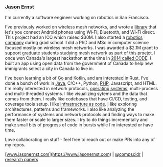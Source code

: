 ### Jason Ernst
I'm currently a software engineer working on robotics in San Francisco. 

I've previously worked on wireless mesh networks, and wrote a [library](https://github.com/RightMesh) that let's you connect Android phones using Wi-Fi, Bluetooth, 
and Wi-Fi direct. This project had an ICO which raised $30M. I also started a 
[robotics company](https://www.youtube.com/watch?v=L40ilSO6tZU&list=PL1HQc9Sqe59hfpogQN5kNTqNuThDw2oZ_) during grad school. I did a PhD and MSc in computer science
focused mostly on wireless mesh networks. I was awarded a $2.1M grant to support graduate students studying mesh network as part of this proejct. I once won Canada's
largest hackathon at the time in [2014 called CODE](https://betakit.com/ontario-university-students-win-federal-governments-code-appathon/). I built an app using open data from the government of Canada to help new immigrants select a city in Canada to 
live in.

I've been learning a bit of [Go](https://github.com/compscidr/goblog) and Kotlin, and am interested in Rust. I've done a bunch of work in 
[Java](https://github.com/compscidr/awm-lib), C/C++, Python, [PHP](https://github.com/compscidr/awm-lib-server), Javascript, and HTML. I'm really interested in network protocols, [operating systems](https://github.com/compscidr/pos), multi-process and multi-threaded 
systems. I like visualizing sytems and the data that comes from them. I really like codebases that have CI/CD, testing, and coverage tools setup. 
I like [infrastructure as code](https://github.com/compscidr/machine-configurations). I like exploring architectures, patterns and frameworks. I also like 
analyzing the performance of systems and network protocols and finding ways to make them faster or scale to larger sizes. I try to do things incrementally and make small bits of progress of code in bursts while I'm interested or have time.

Love collaborating on stuff - feel free to reach out or make PRs into any of my repos.

[www.jasonernst.com](https://www.jasonernst.com) | [@compscidr](https://twitter.com/compscidr/) | [research papers](https://scholar.google.com/citations?user=SbUmSEAAAAAJ&hl=en)

<!--
**compscidr/compscidr** is a ✨ _special_ ✨ repository because its `README.md` (this file) appears on your GitHub profile.

Here are some ideas to get you started:

- 🔭 I’m currently working on ...
- 🌱 I’m currently learning ...
- 👯 I’m looking to collaborate on ...
- 🤔 I’m looking for help with ...
- 💬 Ask me about ...
- 📫 How to reach me: ...
- 😄 Pronouns: ...
- ⚡ Fun fact: ...
-->
